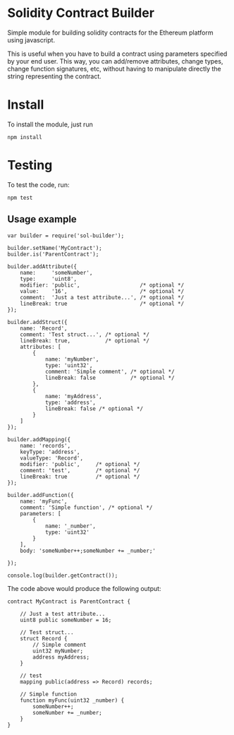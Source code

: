 # Solidity Contract Builder

Simple module for building solidity contracts for the Ethereum platform using javascript.

This is useful when you have to build a contract using parameters specified by your end user. This way, you can add/remove attributes, change types, change function signatures, etc, without having to manipulate directly the string representing the contract.

# Install

To install the module, just run
```
npm install
```

# Testing
To test the code, run:
```
npm test
```

## Usage example

```
var builder = require('sol-builder');

builder.setName('MyContract');
builder.is('ParentContract');

builder.addAttribute({
    name:     'someNumber',
    type:     'uint8',
    modifier: 'public',                   /* optional */
    value:    '16',                       /* optional */
    comment:  'Just a test attribute...', /* optional */
    lineBreak: true                       /* optional */
});

builder.addStruct({
    name: 'Record',
    comment: 'Test struct...', /* optional */
    lineBreak: true,           /* optional */
    attributes: [
        {
            name: 'myNumber',
            type: 'uint32',
            comment: 'Simple comment', /* optional */
            lineBreak: false           /* optional */
        },
        {
            name: 'myAddress',
            type: 'address',
            lineBreak: false /* optional */
        }
    ]
});

builder.addMapping({
    name: 'records',
    keyType: 'address',
    valueType: 'Record',
    modifier: 'public',     /* optional */
    comment: 'test',        /* optional */
    lineBreak: true         /* optional */
});

builder.addFunction({
    name: 'myFunc',
    comment: 'Simple function', /* optional */
    parameters: [
        {
            name: '_number',
            type: 'uint32'
        }
    ],
    body: 'someNumber++;someNumber += _number;'

});

console.log(builder.getContract());
```

The code above would produce the following output:

```
contract MyContract is ParentContract {

    // Just a test attribute...
    uint8 public someNumber = 16;

    // Test struct...
    struct Record {
        // Simple comment
        uint32 myNumber;
        address myAddress;
    }

    // test
    mapping public(address => Record) records;

    // Simple function
    function myFunc(uint32 _number) {
        someNumber++;
        someNumber += _number;
    }
}

```

